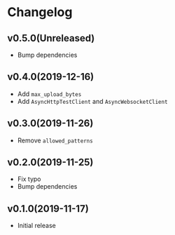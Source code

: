 # Changelog

## v0.5.0(Unreleased)

* Bump dependencies
<!-- TODO: * Add `after_request` -->
<!-- TODO: * Add flexible routing strategy -->

## v0.4.0(2019-12-16)

* Add `max_upload_bytes`
* Add `AsyncHttpTestClient` and `AsyncWebsocketClient`

## v0.3.0(2019-11-26)

* Remove `allowed_patterns`

## v0.2.0(2019-11-25)

* Fix typo
* Bump dependencies

## v0.1.0(2019-11-17)

* Initial release
